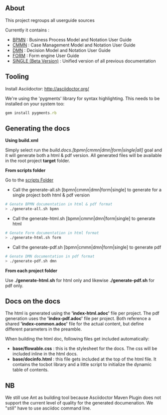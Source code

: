 About
-------

This project regroups all userguide sources

Currently it contains :

* [BPMN](/src/en/bpmn) : Business Process Model and Notation User Guide
* [CMMN](/src/en/cmmn) : Case Management Model and Notation User Guide
* [DMN](/src/en/dmn) : Decision Model and Notation User Guide
* [FORM](/src/en/form) : Form engine User Guide
* [SINGLE (Beta Version)](/src/en/single) : Unified version of all previous documentation

Tooling
-------

Install Asciidoctor: http://asciidoctor.org/

We're using the 'pygments' library for syntax highlighting. This needs to be installed on your system too: 
```ruby 
gem install pygments.rb 
```


Generating the docs
--------------------

**Using build.xml**

Simply select run the *build.docs.[bpmn|cmmn|dmn|form|single|all]* goal and it will generate both a html & pdf version.
All generated files will be available in the root project **target** folder.


**From scripts folder**

Go to the [scripts Folder](/scripts)
* Call the generate-all.sh [bpmn|cmmn|dmn|form|single] to generate for a single project both html & pdf version
```bash 
# Genate BPMN documentation in html & pdf format
> ./generate-all.sh bpmn
```
* Call the generate-html.sh [bpmn|cmmn|dmn|form|single] to generate html
```bash 
# Genate Form documentation in html format
> ./generate-html.sh form
```
* Call the generate-pdf.sh [bpmn|cmmn|dmn|form|single] to generate pdf
```bash 
# Genate DMN documentation in pdf format
> ./generate-pdf.sh dmn
```

**From each project folder**

Use **./generate-html.sh** for html only and likewise **./generate-pdf.sh** for pdf only.


Docs on the docs
----------------

The html is generated using the **'index-html.adoc'** file per project. The pdf generation uses the **'index-pdf.adoc'** file per project. Both reference a shared **'index-common.adoc'** file for the actual content, but define different parameters in the preamble.

When building the html doc, following files get included automatically:

* **base/flowable.css** : this is the stylesheet for the docs. The css will be included inline in the html docs.
* **base/docinfo.html** : this file gets included at the top of the html file. It contains the tocbot library and a little script to initialize the dynamic table of contents.


NB
-------
We still use Ant as building tool because Asciidoctor Maven Plugin does not support the current level of quality for the generated documenation. We "still" 
have to use asciidoc command line.
